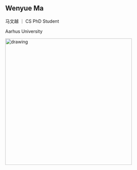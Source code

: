 ## Wenyue Ma
马文越 ｜ CS PhD Student

Aarhus University

<!-- ![Drag Racing](pic/slef.jpg) -->
<img src="pic/slefv.jpg" alt="drawing" width="400"/>